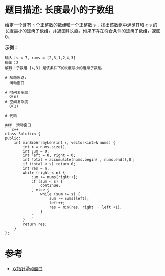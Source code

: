 # 题目描述:  长度最小的子数组

给定一个含有 n 个正整数的数组和一个正整数 s ，找出该数组中满足其和 ≥ s 的长度最小的连续子数组，并返回其长度。如果不存在符合条件的连续子数组，返回 0。

**示例：**
```
输入：s = 7, nums = [2,3,1,2,4,3]
输出：2
解释：子数组 [4,3] 是该条件下的长度最小的连续子数组。
 ``
# 解题思路:
  滑动窗口
 
# 时间复杂度：
  O(n)
# 空间复杂度
  O(1)
  
# 代码

###  滑动窗口
```c++
class Solution {
public:
    int minSubArrayLen(int s, vector<int>& nums) {
        int n = nums.size();
        int sum = 0;
        int left = 0, right = 0;
        int total = accumulate(nums.begin(), nums.end(),0);
        if (total < s) return 0; 
        int res = n;
        while (right < n) {
            sum += nums[right++];
            if (sum < s) {
                continue;
            } else {
                while (sum >= s) {
                    sum -= nums[left];
                    left++;
                    res = min(res, right  - left +1);
                }
            }
        }
        return res;
    }
};
```
# 参考

  -  [双指针滑动窗口](https://bryceustc.github.io/2020/04/22/%E5%8F%8C%E6%8C%87%E9%92%88%E6%BB%91%E5%8A%A8%E7%AA%97%E5%8F%A3%E7%AE%97%E6%B3%95%E6%80%BB%E7%BB%93/)
